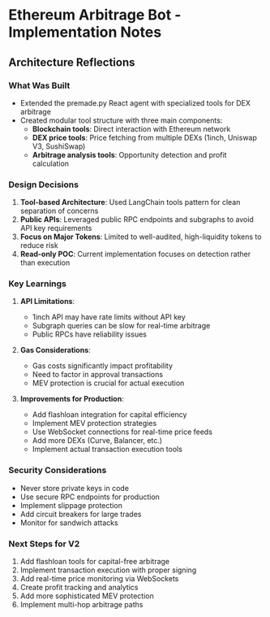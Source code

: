 # Ethereum Arbitrage Bot - Implementation Notes

## Architecture Reflections

### What Was Built
- Extended the premade.py React agent with specialized tools for DEX arbitrage
- Created modular tool structure with three main components:
  - **Blockchain tools**: Direct interaction with Ethereum network
  - **DEX price tools**: Price fetching from multiple DEXs (1inch, Uniswap V3, SushiSwap)
  - **Arbitrage analysis tools**: Opportunity detection and profit calculation

### Design Decisions

1. **Tool-based Architecture**: Used LangChain tools pattern for clean separation of concerns
2. **Public APIs**: Leveraged public RPC endpoints and subgraphs to avoid API key requirements
3. **Focus on Major Tokens**: Limited to well-audited, high-liquidity tokens to reduce risk
4. **Read-only POC**: Current implementation focuses on detection rather than execution

### Key Learnings

1. **API Limitations**: 
   - 1inch API may have rate limits without API key
   - Subgraph queries can be slow for real-time arbitrage
   - Public RPCs have reliability issues

2. **Gas Considerations**:
   - Gas costs significantly impact profitability
   - Need to factor in approval transactions
   - MEV protection is crucial for actual execution

3. **Improvements for Production**:
   - Add flashloan integration for capital efficiency
   - Implement MEV protection strategies
   - Use WebSocket connections for real-time price feeds
   - Add more DEXs (Curve, Balancer, etc.)
   - Implement actual transaction execution tools

### Security Considerations

- Never store private keys in code
- Use secure RPC endpoints for production
- Implement slippage protection
- Add circuit breakers for large trades
- Monitor for sandwich attacks

### Next Steps for V2

1. Add flashloan tools for capital-free arbitrage
2. Implement transaction execution with proper signing
3. Add real-time price monitoring via WebSockets
4. Create profit tracking and analytics
5. Add more sophisticated MEV protection
6. Implement multi-hop arbitrage paths
